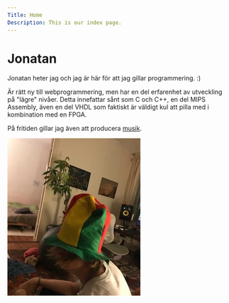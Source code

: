 ```yaml
---
Title: Home
Description: This is our index page.
---
```


Jonatan
==========================

Jonatan heter jag och jag är här för att jag gillar programmering. :)

Är rätt ny till webprogrammering, men har en del erfarenhet av utveckling på "lägre" nivåer.
Detta innefattar sånt som C och C++, en del MIPS Assembly, även en del VHDL som faktiskt är väldigt kul att pilla med i kombination med en FPGA.

På fritiden gillar jag även att producera [musik](https://soundcloud.com/lvndquist).

![Jonatan](assets/img/me.jpg)